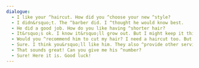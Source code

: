 ```yaml
---
dialogue:
  - I like your ^haircut. How did you ^choose your new ^style?
  - I didn&rsquo;t. The ^barber did. I ^thought he would know best.
  - He did a good job. How do you like having ^shorter hair?
  - It&rsquo;s ok. I know it&rsquo;ll grow out. But I might keep it this way... ^Several people have said they ^liked it too.
  - Would you ^recommend him to cut my hair? I need a haircut too. But I don&rsquo;t have a barber in the city yet.
  - Sure. I think you&rsquo;ll like him. They also ^provide other services. ...and they have TVs so you won&rsquo;t get ^bored when they cut your hair.
  - That sounds great! Can you give me his ^number?
  - Sure! Here it is. Good luck!
---
```

